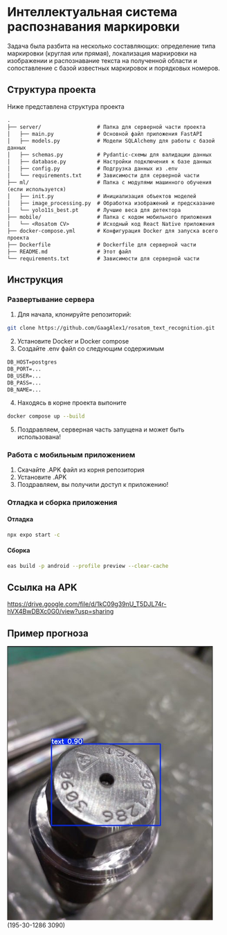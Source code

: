 # Интеллектуальная система распознавания маркировки

Задача была разбита на несколько составляющих: определение типа маркировки (круглая или прямая), локализация маркировки на изображении и распознавание текста на полученной области и сопоставление с базой известных маркировок и порядковых номеров.

## Структура проекта

Ниже представлена структура проекта

```plaintext
.
├── server/                  # Папка для серверной части проекта
│   ├── main.py              # Основной файл приложения FastAPI
│   ├── models.py            # Модели SQLAlchemy для работы с базой данных
│   ├── schemas.py           # Pydantic-схемы для валидации данных
│   ├── database.py          # Настройки подключения к базе данных
│   ├── config.py            # Подгрузка данных из .env
│   └── requirements.txt     # Зависимости для серверной части
├── ml/                      # Папка с модулями машинного обучения (если используется)
│   ├── init.py              # Инициализация объектов моделей
│   ├── image_processing.py  # Обработка изображений и предсказание
│   └── yolo11s_best.pt      # Лучшие веса для детектора       
├── mobile/                  # Папка с кодом мобильного приложения
│   └── <Rosatom CV>         # Исходный код React Native приложения
├── docker-compose.yml       # Конфигурация Docker для запуска всего проекта
├── Dockerfile               # Dockerfile для серверной части
├── README.md                # Этот файл
└── requirements.txt         # Зависимости для серверной части
```
## Инструкция

### Развертывание сервера
1. Для начала, клонируйте репозиторий:

```bash
git clone https://github.com/GaagAlex1/rosatom_text_recognition.git
```

2. Установите Docker и Docker compose
3. Создайте .env файл со следующим содержимым
```plaintext
DB_HOST=postgres
DB_PORT=...
DB_USER=...
DB_PASS=...
DB_NAME=...
```
4. Находясь в корне проекта выпоните
```bash
docker compose up --build
```
5. Поздравляем, серверная часть запущена и может быть использована!

### Работа с мобильным приложением

1. Скачайте .APK файл из корня репозитория
2. Установите .APK
3. Поздравляем, вы получили доступ к приложению!

### Отладка и сборка приложения
#### Отладка
```bash
npx expo start -c
```

#### Сборка
```bash
eas build -p android --profile preview --clear-cache
```

## Ссылка на APK
https://drive.google.com/file/d/1kC09g39nU_T5DJL74r-hVX4BwDBXc0G0/view?usp=sharing

## Пример прогноза 
![Прогноз на радиальной детали](https://github.com/GaagAlex1/rosatom_text_recognition/blob/main/example.jpg)
(195-30-1286 3090)
